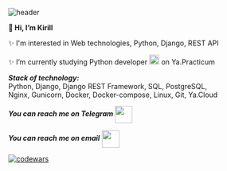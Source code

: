 ![header](https://capsule-render.vercel.app/api?type=waving&color=gradient&customColorList=10,7&height=150&section=header&text=Hello%20world!&fontColor=f0ffff&animation=fadeIn&fontSize=50&fontAlignY=30&desc=Welcome%20to%20my%20github%20profile&descAlignY=50&descAlign=75)

**👋 Hi, I’m Kirill**

✨ I'm interested in Web technologies, Python, Django, REST API

✨ I’m currently studying Python developer <img src="https://cdn-icons-png.flaticon.com/128/5968/5968350.png" height="20"/> on Ya.Practicum

***Stack of technology:***  
Python, Django, Django REST Framework, SQL, PostgreSQL,  
Nginx, Gunicorn, Docker, Docker-compose, Linux, Git, Ya.Cloud

***You can reach me on Telegram*** <a href='https://t.me/Kirik_Bk'><img src="https://img.icons8.com/color/48/undefined/telegram-app--v1.png" height="35" align="center"></a>

***You can reach me on email***  <a href='mailto:baibak.k.v@gmail.com'><img src="https://img.icons8.com/color/48/000000/gmail--v1.png" height="35" align="center"></a>

[![codewars](https://www.codewars.com/users/HelloAgni/badges/small)](https://www.codewars.com/users/HelloAgni)

<!---
HelloAgni/HelloAgni is a ✨ special ✨ repository because its `README.md` (this file) appears on your GitHub profile.
You can click the Preview link to take a look at your changes.
--->
